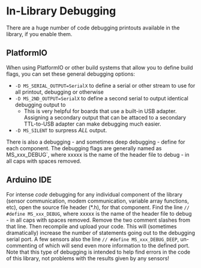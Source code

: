 # In-Library Debugging<!-- {#page_code_debugging} -->

There are a huge number of code debugging printouts available in the library, if you enable them.

## PlatformIO<!-- {#code_debugging_pio} -->

When using PlatformIO or other build systems that allow you to define build flags, you can set these general debugging options:

- ```-D MS_SERIAL_OUTPUT=SerialX``` to define a serial or other stream to use for all printout, debugging or otherwise
- ```-D MS_2ND_OUTPUT=SerialX``` to define a second serial to output identical debugging output to
  - This is very helpful for boards that use a built-in USB adapter.  Assigning a secondary output that can be attaced to a secondary TTL-to-USB adapter can make debugging much easier.
- ```-D MS_SILENT``` to surpress *ALL* output.

There is also a debugging - and sometimes deep debugging - define for each component.
The debugging flags are generally named as MS_xxx_DEBUG`, where xxxxx is the name of the header file to debug - in all caps with spaces removed.

## Arduino IDE<!-- {#code_debugging_pio} -->

For intense _code_ debugging for any individual component of the library (sensor communication, modem communication, variable array functions, etc), open the source file header (\*.h), for that component.
Find the line `// #define MS_xxx_DEBUG`, where xxxxx is the name of the header file to debug - in all caps with spaces removed.
Remove the two comment slashes from that line.
Then recompile and upload your code.
This will (sometimes dramatically) increase the number of statements going out to the debugging serial port.
A few sensors also the line `// #define MS_xxx_DEBUG_DEEP`, un-commenting of which will send even more information to the defined port.
Note that this type of debugging is intended to help find errors in the code of this library, not problems with the results given by any sensors!
